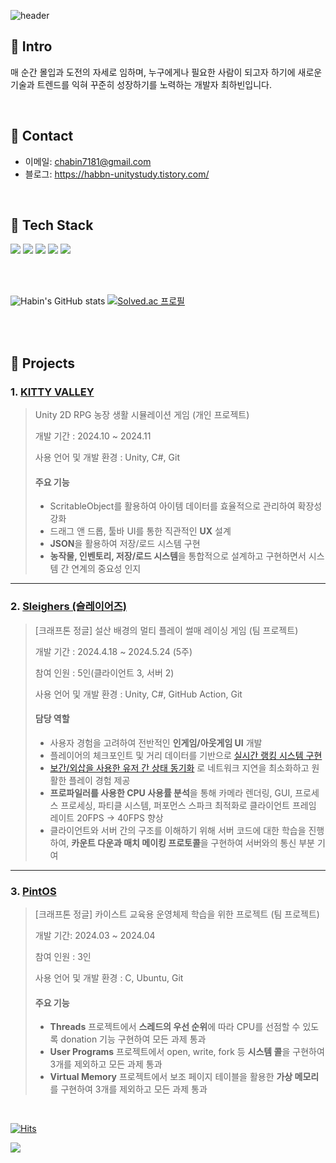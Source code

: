 ![header](https://capsule-render.vercel.app/api?type=waving&height=200&text=Hi!%20I'm%20Habin😊&fontAlign=50&fontAlignY=40&color=gradient&fontSize=50)

## :pushpin: Intro
매 순간 몰입과 도전의 자세로 임하며, 누구에게나 필요한 사람이 되고자 하기에 새로운 기술과 트렌드를 익혀 꾸준히 성장하기를 노력하는 개발자 최하빈입니다.

</br>

## :pushpin: Contact
- 이메일: chabin7181@gmail.com
- 블로그: https://habbn-unitystudy.tistory.com/

</br>

## :pushpin:  Tech Stack
<img src="https://img.shields.io/badge/python-3670A0?style=for-the-badge&logo=python&logoColor=ffdd54"/> <img src="https://img.shields.io/badge/C-A8B9CC?style=for-the-badge&logo=C&logoColor=white"/> <img src="https://img.shields.io/badge/c++-%2300599C.svg?style=for-the-badge&logo=c%2B%2B&logoColor=white"/> <img src="https://img.shields.io/badge/c%23-%23239120.svg?style=for-the-badge&logo=c-sharp&logoColor=white"/> <img src="https://img.shields.io/badge/unity-%23000000.svg?style=for-the-badge&logo=unity&logoColor=white"/>
</p>

</br>
</br>

![Habin's GitHub stats](https://github-readme-stats.vercel.app/api?username=haaaabin&show_icons=true&theme=radical)
[![Solved.ac
프로필](http://mazassumnida.wtf/api/v2/generate_badge?boj=habin7181)](https://solved.ac/habin7181)

</br>
</br>

## :pushpin: Projects
### 1. [KITTY VALLEY](https://github.com/haaaabin/Valley)
> Unity 2D RPG 농장 생활 시뮬레이션 게임 (개인 프로젝트)
> 
> 개발 기간 : 2024.10 ~ 2024.11
> 
> 사용 언어 및 개발 환경 : Unity, C#, Git
>
> #### 주요 기능
>  - ScritableObject를 활용하여 아이템 데이터를 효율적으로 관리하여 확장성 강화
>  - 드래그 앤 드롭, 툴바 UI를 통한 직관적인 <b>UX</b> 설계
>  - <b>JSON</b>을 활용하여 저장/로드 시스템 구현
>  - <b>농작물, 인벤토리, 저장/로드 시스템</b>을 통합적으로 설계하고 구현하면서 시스템 간 연계의 중요성 인지

---
### 2. [Sleighers (슬레이어즈)](https://github.com/haaaabin/Sleighers_Client)
> [크래프톤 정글] 설산 배경의 멀티 플레이 썰매 레이싱 게임 (팀 프로젝트)
> 
> 개발 기간 : 2024.4.18 ~ 2024.5.24 (5주)  
>
> 참여 인원 : 5인(클라이언트 3, 서버 2)
> 
> 사용 언어 및 개발 환경 : Unity, C#, GitHub Action, Git
>    
> #### 담당 역할
>  - 사용자 경험을 고려하여 전반적인 <b>인게임/아웃게임 UI</b> 개발
>  - 플레이어의 체크포인트 및 거리 데이터를 기반으로 [실시간 랭킹 시스템 구현](https://github.com/haaaabin/Sleighers_Client/blob/e87a9df5fef953412336d99781b7e7ba34dd04cd/Assets/Scripts/InGame/Ranking/RankManager.cs#L6-L183) 
>  - [보간/외삽을 사용한 유저 간 상태 동기화](https://github.com/haaaabin/Sleighers_Client/blob/e87a9df5fef953412336d99781b7e7ba34dd04cd/Assets/Scripts/InGame/Sled/Player.cs#L271-L298) 로 네트워크 지연을 최소화하고 원활한 플레이 경험 제공
>  - <b>프로파일러를 사용한 CPU 사용률 분석</b>을 통해 카메라 렌더링, GUI, 프로세스 프로세싱, 파티클 시스템, 퍼포먼스 스파크 최적화로 클라이언트 프레임 레이트 20FPS -> 40FPS 향상
>  - 클라이언트와 서버 간의 구조를 이해하기 위해 서버 코드에 대한 학습을 진행하여, <b>카운트 다운과 매치 메이킹 프로토콜</b>을 구현하여 서버와의 통신 부분 기여

---
### 3. [PintOS](https://github.com/haaaabin/PintOs)
> [크래프톤 정글] 카이스트 교육용 운영체제 학습을 위한 프로젝트 (팀 프로젝트)
> 
> 개발 기간: 2024.03 ~ 2024.04  
>
> 참여 인원 : 3인
>
> 사용 언어 및 개발 환경 : C, Ubuntu, Git
>
> #### 주요 기능
>  - <b>Threads</b> 프로젝트에서 <b>스레드의 우선 순위</b>에 따라 CPU를 선점할 수 있도록 donation 기능 구현하여 모든 과제 통과
>  - <b>User Programs</b> 프로젝트에서 open, write, fork 등 <b>시스템 콜</b>을 구현하여 3개를 제외하고 모든 과제 통과
>  - <b>Virtual Memory</b> 프로젝트에서 보조 페이지 테이블을 활용한 <b>가상 메모리</b>를 구현하여 3개를 제외하고 모든 과제 통과
>

</br>


[![Hits](https://hits.seeyoufarm.com/api/count/incr/badge.svg?url=https%3A%2F%2Fgithub.com%2Fhaaaabin&count_bg=%23F6C4BA&title_bg=%23F89595&icon=&icon_color=%23E7E7E7&title=Welcome&edge_flat=false)](https://hits.seeyoufarm.com)

<img src="https://capsule-render.vercel.app/api?type=waving&color=timeAuto&height=200&section=footer"/>
